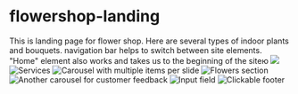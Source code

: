 # flowershop-landing
This is landing page for flower shop. Here are several types of indoor plants and bouquets. 
navigation bar helps to switch between site elements. "Home" element also works and takes us to the beginning of the siteю
![](https://imgur.com/NC1pOBl.jpg)
![Services](https://imgur.com/51RCjTX.jpg)
![Carousel with multiple items per slide](https://imgur.com/undefined.jpg)
![Flowers section](https://imgur.com/undefined.jpg)
![Another carousel for customer feedback](https://imgur.com/undefined.jpg)
![Input field](https://imgur.com/WeMq93E.jpg)
![Clickable footer](https://imgur.com/Mt8bsk3.jpg)
